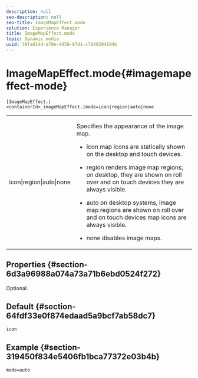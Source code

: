 ```yaml
---
description: null
seo-description: null
seo-title: ImageMapEffect.mode
solution: Experience Manager
title: ImageMapEffect.mode
topic: Dynamic media
uuid: 39fad14d-a70e-4d50-97d1-c7846594194b
---
```


# ImageMapEffect.mode{#imagemapeffect-mode}

 `[ImageMapEffect.|<containerId>_imageMapEffect.]mode=icon|region|auto|none`

<table id="table_4A3D7D66D76A403199303155318D0DE1"> 
 <tbody> 
  <tr> 
   <td colname="col1"> <p> <span class="codeph"> icon|region|auto|none </span> </p> </td> 
   <td colname="col2"> <p>Specifies the appearance of the image map. </p> <p> 
     <ul id="ul_DDA49C152718486E853213E6FC2182B2"> 
      <li id="li_18F86AB4D2F544319CCDF7BE376ABA53"> <p> <span class="codeph"> icon </span> map icons are statically shown on the desktop and touch devices. </p> </li> 
      <li id="li_F8832681CDD6456E9147A37C99BAFFED"> <p> <span class="codeph"> region </span> renders image map regions; on desktop, they are shown on roll over and on touch devices they are always visible. </p> </li> 
      <li id="li_9F7DD686E8104AEB944505363F433C0F"> <p> <span class="codeph"> auto </span> on desktop systems, image map regions are shown on roll over and on touch devices map icons are always visible. </p> </li> 
      <li id="li_7CB644F3A029480293B46F44FF8D03B6"> <p> <span class="codeph"> none </span> disables image maps. </p> </li> 
     </ul> </p> </td> 
  </tr> 
 </tbody> 
</table>

## Properties {#section-6d3a96988a074a73a71b6ebd0524f272}

Optional.

## Default {#section-64fdf33e0f874edaad5a9bcf7ab58dc7}

`icon`

## Example {#section-319450f834e5406fb1bca77372e03b4b}

`mode=auto` 
